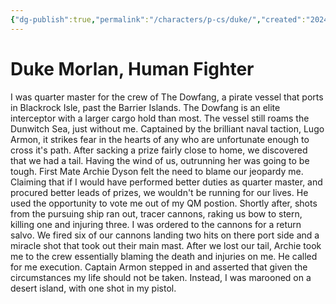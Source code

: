 ```yaml
---
{"dg-publish":true,"permalink":"/characters/p-cs/duke/","created":"2024-11-22T21:31:10.637-08:00","updated":"2024-12-07T09:39:05.574-08:00"}
---
```



# Duke Morlan, Human Fighter
I was quarter master for the crew of The Dowfang, a pirate vessel that ports in Blackrock Isle, past the Barrier Islands. The Dowfang is an elite interceptor with a larger cargo hold than most. The vessel still roams the Dunwitch Sea, just without me. Captained by the brilliant naval taction, Lugo Armon, it strikes fear in the hearts of any who are unfortunate enough to cross it's path. After sacking a prize fairly close to home, we discovered that we had a tail. Having the wind of us, outrunning her was going to be tough. First Mate Archie Dyson felt the need to blame our jeopardy me. Claiming that if I would have performed better duties as quarter master, and procured better leads of prizes, we wouldn't be running for our lives. He used the opportunity to vote me out of my QM postion. Shortly after, shots from the pursuing ship ran out, tracer cannons, raking us bow to stern, killing one and injuring three. I was ordered to the cannons for a return salvo. We fired six of our cannons landing two hits on there port side and a miracle shot that took out their main mast. After we lost our tail, Archie took me to the crew essentially blaming the death and injuries on me. He called for me execution. Captain Armon stepped in and asserted that given the circumstances my life should not be taken. Instead, I was marooned on a desert island, with one shot in my pistol. 